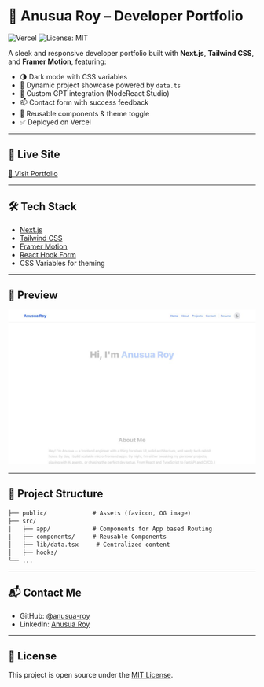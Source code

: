 # 🧠 Anusua Roy – Developer Portfolio

![Vercel](https://img.shields.io/badge/deployed-Vercel-000?logo=vercel)
![License: MIT](https://img.shields.io/badge/License-MIT-blue.svg)

A sleek and responsive developer portfolio built with **Next.js**, **Tailwind CSS**, and **Framer Motion**, featuring:

- 🌗 Dark mode with CSS variables
- 📂 Dynamic project showcase powered by `data.ts`
- 🧠 Custom GPT integration (NodeReact Studio)
- 📫 Contact form with success feedback
- 🧩 Reusable components & theme toggle
- ✅ Deployed on Vercel

---

## 🚀 Live Site

[🔗 Visit Portfolio](https://my-portfolio-anusua-roys-projects.vercel.app)

---

## 🛠️ Tech Stack

- [Next.js](https://nextjs.org/)
- [Tailwind CSS](https://tailwindcss.com/)
- [Framer Motion](https://www.framer.com/motion/)
- [React Hook Form](https://react-hook-form.com/)
- CSS Variables for theming

---

## 📸 Preview

![portfolio preview](public/preview.png)

---

## 📁 Project Structure

```
├── public/             # Assets (favicon, OG image)
├── src/
│   ├── app/            # Components for App based Routing
│   ├── components/     # Reusable Components
│   ├── lib/data.tsx     # Centralized content
│   ├── hooks/
└── ...
```

---

## 📬 Contact Me

- GitHub: [@anusua-roy](https://github.com/anusua-roy)
- LinkedIn: [Anusua Roy](https://linkedin.com/in/anusua-roy)

---

## 📄 License

This project is open source under the [MIT License](LICENSE).
